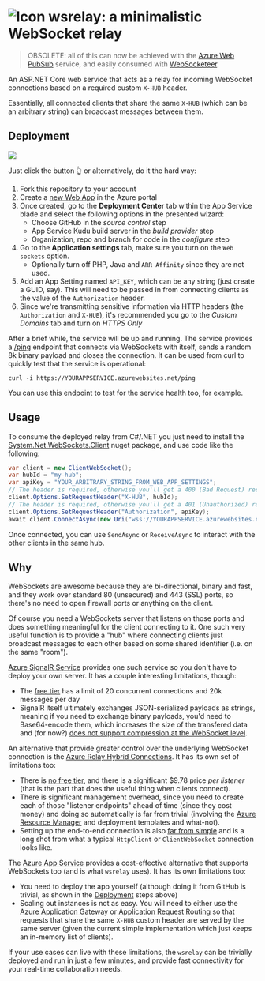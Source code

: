 ![Icon](https://raw.github.com/kzu/wsrelay/master/icon/32.png) wsrelay: a minimalistic WebSocket relay
============

> OBSOLETE: all of this can now be achieved with the [Azure Web PubSub](https://docs.microsoft.com/en-us/azure/azure-web-pubsub/) service, 
> and easily consumed with [WebSocketeer](https://github.com/devlooped/WebSocketeer).


An ASP.NET Core web service that acts as a relay for incoming WebSocket connections 
based on a required custom `X-HUB` header. 

Essentially, all connected clients that share the same `X-HUB` (which can be an arbitrary 
string) can broadcast messages between them.

## Deployment

<a href="https://azuredeploy.net/" target="_blank">
    <img src="https://azuredeploy.net/deploybutton.png"/>
</a>

Just click the button 👆 or alternatively, do it the hard way:

1. Fork this repository to your account
2. Create a [new Web App](https://portal.azure.com/#create/Microsoft.WebSite) in the Azure 
   portal
3. Once created, go to the **Deployment Center** tab within the App Service blade and select 
   the following options in the presented wizard:
    * Choose GitHub in the *source control* step
    * App Service Kudu build server in the *build provider* step
    * Organization, repo and branch for code in the *configure* step
4. Go to the **Application settings** tab, make sure you turn on the `Web sockets` option.
    * Optionally turn off PHP, Java and `ARR Affinity` since they are not used.
5. Add an App Setting named `API_KEY`, which can be any string (just create a GUID, say). 
   This will need to be passed in from connecting clients as the value of the `Authorization`
   header.
6. Since we're transmitting sensitive information via HTTP headers (the `Authorization` and 
   `X-HUB`), it's recommended you go to the *Custom Domains* tab and turn on *HTTPS Only*

After a brief while, the service will be up and running. The service provides a 
[/ping](wsrelay/Startup.cs#L96)
endpoint that connects via WebSockets with itself, sends a random 8k binary payload and 
closes the connection. It can be used from curl to quickly test that the service is operational:

```
curl -i https://YOURAPPSERVICE.azurewebsites.net/ping
```

You can use this endpoint to test for the service health too, for example. 

## Usage

To consume the deployed relay from C#/.NET you just need to install the 
[System.Net.WebSockets.Client](https://www.nuget.org/packages/System.Net.WebSockets.Client) 
nuget package, and use code like the following:

```csharp
var client = new ClientWebSocket();
var hubId = "my-hub";
var apiKey = "YOUR_ARBITRARY_STRING_FROM_WEB_APP_SETTINGS";
// The header is required, otherwise you'll get a 400 (Bad Request) response
client.Options.SetRequestHeader("X-HUB", hubId);
// The header is required, otherwise you'll get a 401 (Unauthorized) response
client.Options.SetRequestHeader("Authorization", apiKey);
await client.ConnectAsync(new Uri("wss://YOURAPPSERVICE.azurewebsites.net"), CancellationToken.None);
```

Once connected, you can use `SendAsync` or `ReceiveAsync` to interact with 
the other clients in the same hub.


## Why

WebSockets are awesome because they are bi-directional, binary and fast, and they 
work over standard 80 (unsecured) and 443 (SSL) ports, so there's no need to open 
firewall ports or anything on the client.

Of course you need a WebSockets server that listens on those ports and does something 
meaningful for the client connecting to it. One such very useful function is to provide 
a "hub" where connecting clients just broadcast messages to each other based on some 
shared identifier (i.e. on the same "room"). 

[Azure SignalR Service](https://azure.microsoft.com/en-us/services/signalr-service/) 
provides one such service so you don't have to deploy your own server. It has a couple 
interesting limitations, though: 

  * The [free tier](https://azure.microsoft.com/en-us/pricing/details/signalr-service/) 
    has a limit of 20 concurrent connections and 20k messages per day
  * SignalR itself ultimately exchanges JSON-serialized payloads as strings, meaning 
    if you need to exchange binary payloads, you'd need to Base64-encode them, which 
    increases the size of the transfered data and (for now?) 
    [does not support compression at the WebSocket level](https://github.com/dotnet/corefx/issues/15430).

An alternative that provide greater control over the underlying WebSocket connection 
is the [Azure Relay Hybrid Connections](https://docs.microsoft.com/en-us/azure/service-bus-relay/relay-hybrid-connections-dotnet-get-started). 
It has its own set of limitations too:

  * There is [no free tier](https://azure.microsoft.com/en-us/pricing/details/service-bus/), 
    and there is a significant $9.78 price *per listener* (that is the part that does the 
    useful thing when clients connect).
  * There is significant management overhead, since you need to create each of those "listener 
    endpoints" ahead of time (since they cost money) and doing so automatically is far
    from trivial (involving the [Azure Resource Manager](https://docs.microsoft.com/en-us/azure/azure-resource-manager/resource-group-overview) 
    and deployment templates and what-not).
  * Setting up the end-to-end connection is also 
    [far from simple](https://docs.microsoft.com/en-us/azure/service-bus-relay/relay-hybrid-connections-dotnet-get-started) 
    and is a long shot from what a typical `HttpClient` or `ClientWebSocket` connection looks like.


The [Azure App Service](https://azure.microsoft.com/en-us/pricing/details/app-service/windows/) 
provides a cost-effective alternative that supports WebSockets too (and is what `wsrelay` 
uses). It has its own limitations too: 

  * You need to deploy the app yourself (although doing it from GitHub is trivial, 
    as shown in the [Deployment](#deployment) steps above)
  * Scaling out instances is not as easy. You will need to either use the 
    [Azure Application Gateway](https://azure.microsoft.com/en-us/pricing/details/application-gateway/) 
    or [Application Request Routing](https://blogs.msdn.microsoft.com/tconte/2013/09/19/advanced-cookie-based-session-affinity-with-application-request-routing/) 
    so that requests that share the same `X-HUB` custom header are served by 
    the same server (given the current simple implementation which just keeps an in-memory list of clients).

If your use cases can live with these limitations, the `wsrelay` can be trivially 
deployed and run in just a few minutes, and provide fast connectivity for your real-time 
collaboration needs.
